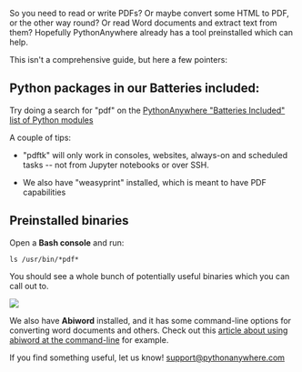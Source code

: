
<!--
.. title: PDF and other document-wrangling tools on PythonAnywhere
.. date: 2016-05-13 11:35:28 UTC+01:00
.. slug: PDF
.. tags:
.. category:
.. link:
.. description:
.. type: text
-->

So you need to read or write PDFs?  Or maybe convert some HTML to PDF, or the
other way round?  Or read Word documents and extract text from them?  Hopefully
PythonAnywhere already has a tool preinstalled which can help.

This isn't a comprehensive guide, but here a few pointers:


## Python packages in our Batteries included:

Try doing a search for "pdf" on the [PythonAnywhere "Batteries Included" list of Python modules](https://www.pythonanywhere.com/batteries_included/)

A couple of tips:

* "pdftk" will only work in consoles, websites, always-on and scheduled tasks
  -- not from Jupyter notebooks or over SSH.

* We also have "weasyprint" installed, which is meant to have PDF capabilities


## Preinstalled binaries

Open a **Bash console** and run:

```
ls /usr/bin/*pdf*
```

You should see a whole bunch of potentially useful binaries which  you can call out to.

![](/pdf_tools_in_bash.png)

We also have **Abiword** installed, and it has some command-line options for converting word documents and others.  Check out this [article about using abiword at the command-line](http://www.aboutlinux.info/2005/08/use-abiword-to-convert-filetypes-on.html) for example.



If you find something useful, let us know!  [support@pythonanywhere.com](support@pythonanywhere.com)

